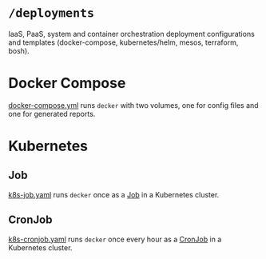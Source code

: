 # `/deployments`

IaaS, PaaS, system and container orchestration deployment configurations and templates (docker-compose, kubernetes/helm, mesos, terraform, bosh).

# Docker Compose

[docker-compose.yml](docker-compose.yml) runs `decker` with two volumes, one for config files and one for generated reports.

# Kubernetes

## Job

[k8s-job.yaml](k8s-job.yaml) runs `decker` once as a [Job](https://kubernetes.io/docs/concepts/workloads/controllers/jobs-run-to-completion/) in a Kubernetes cluster.

## CronJob

[k8s-cronjob.yaml](k8s-cronjob.yaml) runs `decker` once every hour as a [CronJob](https://kubernetes.io/docs/tasks/job/automated-tasks-with-cron-jobs/) in a Kubernetes cluster.
